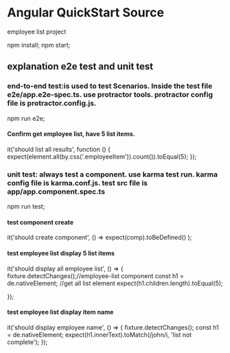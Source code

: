 # Angular QuickStart Source
employee list project

npm install;
npm start;

<h2>explanation e2e test and unit test</h2>

<h3>end-to-end test:is used to test Scenarios. Inside the test file e2e/app.e2e-spec.ts. use protractor tools. protractor config file is protractor.config.js.</h3>

npm run e2e;

<h4>Confirm get employee list, have 5 list items.</h4>

it('should list all results', function () {
    expect(element.all(by.css('.employeeItem')).count()).toEqual(5);
  });


<h3>unit test: always test a component. use karma test run. karma config file is karma.conf.js. test src file is app/app.component.spec.ts</h3>

npm run test;

<h4>test component create</h4>

it('should create component', () => expect(comp).toBeDefined() );

<h4>test employee list display 5 list items</h4>
it('should display all employee list', () => {
    fixture.detectChanges();//employee-list component
    const h1 = de.nativeElement; //get all list element
    expect(h1.children.length).toEqual(5); 

  });
<h4>test employee list display item name</h4>
it('should display employee name', () => {
    fixture.detectChanges();
    const h1 = de.nativeElement;
    expect(h1.innerText).toMatch(/john/i,
      'list not complete');
  });
